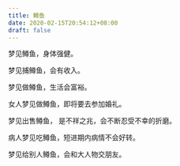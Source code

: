 ```yaml
---
title: 鳟鱼
date: 2020-02-15T20:54:12+08:00
draft: false
---
```


梦见鳟鱼，身体强健。



梦见捕鳟鱼，会有收入。



梦见做鳟鱼，生活会富裕。



女人梦见做鳟鱼，即将要去参加婚礼。



梦见出售鳟鱼， 是不祥之兆，会不断忍受不幸的折磨。



病人梦见吃鳟鱼，短进期内病情不会好转。



梦见给别人鳟鱼，会和大人物交朋友。

